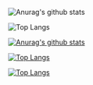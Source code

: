 
<div id = "col-1">

![Anurag's github stats](https://github-readme-stats.vercel.app/api?username=oscarcanongo&show_icons=true&count_private=true&hide=stars)

</div>

<div id = "col-2>
  
[![Top Langs](https://github-readme-stats.vercel.app/api/top-langs/?username=oscarcanongo)](https://github.com/anuraghazra/github-readme-stats)

</div>

<a href="https://github.com/anuraghazra/github-readme-stats">
  
  ![Anurag's github stats](https://github-readme-stats.vercel.app/api?username=oscarcanongo&show_icons=true&count_private=true&hide=stars)

</a>

<a href="https://github.com/anuraghazra/convoychat">
  
  
 [![Top Langs](https://github-readme-stats.vercel.app/api/top-langs/?username=oscarcanongo)](https://github.com/anuraghazra/github-readme-stats)
  
  
  [![Top Langs](https://github-readme-stats.vercel.app/api/top-langs/?username=oscarcanongo)](https://github.com/anuraghazra/github-readme-stats)

</a>
<!--
**OscarCanongo/oscarcanongo** is a ✨ _special_ ✨ repository because its `README.md` (this file) appears on your GitHub profile.

Here are some ideas to get you started:

- 🔭 I’m currently working on ...
- 🌱 I’m currently learning ...
- 👯 I’m looking to collaborate on ...
- 🤔 I’m looking for help with ...
- 💬 Ask me about ...
- 📫 How to reach me: ...
- 😄 Pronouns: ...
- ⚡ Fun fact: ...
-->
